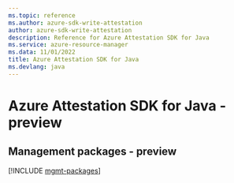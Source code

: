 ```yaml
---
ms.topic: reference
ms.author: azure-sdk-write-attestation
author: azure-sdk-write-attestation
description: Reference for Azure Attestation SDK for Java
ms.service: azure-resource-manager
ms.data: 11/01/2022
title: Azure Attestation SDK for Java
ms.devlang: java
---
```

# Azure Attestation SDK for Java - preview

## Management packages - preview
[!INCLUDE [mgmt-packages](attestation-mgmt-index.md)]
